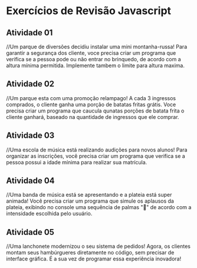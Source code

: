 # Exercícios de Revisão Javascript 

## Atividade 01

//Um parque de diversões decidiu instalar uma mini montanha-russa! Para garantir a segurança dos cliente, voce precisa criar um programa que verifica se a pessoa pode ou não entrar no brinquedo, de acordo com a altura mínima permitida. Implemente tambem o limite para altura maxima.

## Atividade 02

//Um parque esta com uma promoção relampago! A cada 3 ingressos comprados, o cliente ganha uma porção de batatas fritas grátis. Voce precisa criar um programa que caucula qunatas porções de batata frita o cliente ganhará, baseado na quantidade de ingressos que ele comprar.


## Atividade 03

//Uma escola de música está realizando audições para novos alunos! Para organizar as inscrições, você precisa criar um programa que verifica se a pessoa possui a idade mínima para realizar sua matrícula.

## Atividade 04

//Uma banda de música está se apresentando e a plateia está super animada! Você precisa criar um programa que simule os aplausos da plateia, exibindo no console uma sequência de palmas "👏" de acordo com a intensidade escolhida pelo usuário.

## Atividade 05

//Uma lanchonete modernizou o seu sistema de pedidos! Agora, os clientes montam seus hambúrgueres diretamente no código, sem precisar de interface gráfica. É a sua vez de programar essa experiência inovadora!

